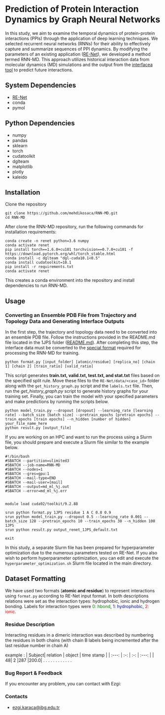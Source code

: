 # Prediction of Protein Interaction Dynamics by Graph Neural Networks

In this study, we aim to examine the temporal dynamics of protein-protein interactions (PPIs) through the application of deep learning techniques. We selected recurrent neural networks (RNNs) for their ability to effectively capture and summarize sequences of PPI dynamics. By modifying the parameters of an existing application ([RE-Net](https://github.com/INK-USC/RE-Net)), we developed a method termed RNN-MD. This approach utilizes historical interaction data from molecular dynamics (MD) simulations and the output from the [interfacea tool](https://github.com/JoaoRodrigues/interfacea) to predict future interactions.

## System Dependencies
* [RE-Net](https://github.com/INK-USC/RE-Net)
* conda 
* pymol


## Python Dependencies
* numpy
* pandas
* sklearn
* torch
* cudatoolkit
* dglteam
* matplotlib
* plotly
* kaleido

## Installation

Clone the repository
```
git clone https://github.com/mehdikosaca/RNN-MD.git
cd RNN-MD
```
After clone the RNN-MD repository, run the following commands for installation requirements:
```
conda create -n renet python=3.6 numpy
conda activate renet
pip install torch==1.6.0+cu101 torchvision==0.7.0+cu101 -f https://download.pytorch.org/whl/torch_stable.html
conda install -c dglteam "dgl-cuda10.1<0.5"
conda install cudatoolkit=10.1
pip install -r requirements.txt
conda activate renet
```
This creates a conda environment into the repository and install dependencies to run RNN-MD.

## Usage

### Converting an Ensemble PDB File from Trajectory and Topology Data and Generating Interface Outputs

In the first step, the trajectory and topology data need to be converted into an ensemble PDB file. Follow the instructions provided in the README.md file located in the 1JPS folder ([README.md](/1JPS/README.MD)). After completing this step, the interface data must be converted to the [special format](#dataset-formatting) required for processing the RNN-MD for training.

```
python format.py [input_folder] [atomic/residue] [replica_no] [chain 1] [chain 2] [train_ratio] [valid_ratio]
```
This script generates **train.txt, valid.txt, test.txt, and stat.txt** files based on the specified split rule. Move these files to the `RE-Net/data/<case_id>` folder along with the `get_history_graph.py` script and the `labels.txt` file. Then, run the *get_history_graph.py* script to generate history graphs for your training set. Finally, you can train the model with your specified parameters and make predictions by running the scripts below.

```
python model_train.py --dropout [dropout] --learning_rate [learning rate] --batch_size [batch size] --pretrain_epochs [pretrain epochs] --train_epochs [train epochs] --n_hidden [number of hidden] your_file_name_here
python result.py [output_file]
```

If you are working on an HPC and want to run the process using a Slurm file, you should prepare and execute a Slurm file similar to the example below. 

```
#!/bin/bash
#SBATCH --partition=ulimited3
#SBATCH --job-name=RNN-MD
#SBATCH --nodes=1
#SBATCH --gres=gpu:1
#SBATCH --mail-type=END
#SBATCH --mail-user=[mail]
#SBATCH --output=md_ml_%j.out
#SBATCH --error=md_ml_%j.err


module load cuda92/toolkit/9.2.88

srun python format.py 1JPS residue 1 A C 0.8 0.9
srun python model_train.py --dropout 0.5 --learning_rate 0.001 --batch_size 128 --pretrain_epochs 10 --train_epochs 30 --n_hidden 100 1JPS
srun python result.py output_renet_1JPS_default.txt
 
exit
```

In this study, a separate Slurm file has been prepared for hyperparameter optimization due to the numerous parameters tested on RE-Net. If you also wish to perform hyperparameter optimization, you can edit and execute the `hyperparameter_optimization.sh` Slurm file located in the main directory.

## Dataset Formatting
We have used two formats (**atomic and residue**) to represent interactions using `format.py` according to RE-Net input format.
In both descriptions relations were set as the interaction types: hydrophobic, ionic and hydrogen bonding. 
Labels for interaction types were <span style="color:green">0: hbond</span>, <span style="color:blue">1: hydrophobic</span>, <span style="color:red">2: ionic</span>.

### Residue Description
Interacting residues in a dimeric interaction was described by numbering the residues in both chains (with chain B labels being incremented after the last residue number in chain A)

example :
| Subject| relation  | object | time stamp |
| :---:   | :-: | :-: | :---:  |
| 48|	2	|287	|200.0|
.       .    .          .
.       .    .          .
.       .    .          .

### Bug Report & Feedback
If you encounter any problem, you can contact with Ezgi:

### Contacts
- ezgi.karaca@ibg.edu.tr